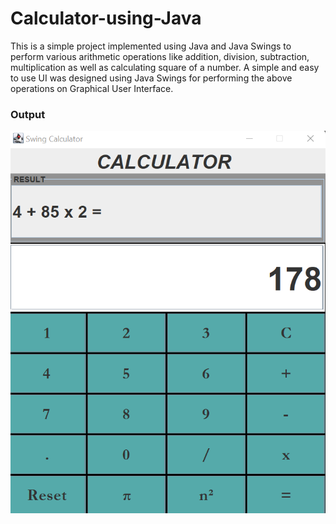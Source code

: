 # Calculator-using-Java

This is a simple project implemented using Java and Java Swings to perform various arithmetic operations like addition, division, 
subtraction, multiplication as well as calculating square of a number. A simple and easy to use UI was designed using Java Swings for performing the above operations on Graphical User Interface.

### Output  
![image](calc.png)
